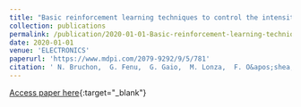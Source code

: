 ```yaml
---
title: "Basic reinforcement learning techniques to control the intensity of a seeded free-electron laser"
collection: publications
permalink: /publication/2020-01-01-Basic-reinforcement-learning-techniques-to-control-the-intensity-of-a-seeded-free-electron-laser
date: 2020-01-01
venue: 'ELECTRONICS'
paperurl: 'https://www.mdpi.com/2079-9292/9/5/781'
citation: ' N. Bruchon,  G. Fenu,  G. Gaio,  M. Lonza,  F. O&apos;shea,  F. A. Pellegrino,  E. Salvato, &quot;Basic reinforcement learning techniques to control the intensity of a seeded free-electron laser.&quot; ELECTRONICS, 2020.'
---
```

[Access paper here](https://www.mdpi.com/2079-9292/9/5/781){:target="_blank"}
